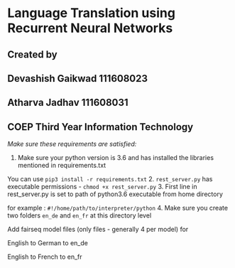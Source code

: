 # Language Translation using Recurrent Neural Networks

## Created by
## Devashish Gaikwad 111608023
## Atharva Jadhav 111608031
## COEP Third Year Information Technology

*Make sure these requirements are satisfied:*
1. Make sure your python version is 3.6 and has installed the libraries mentioned in requirements.txt

You can use `pip3 install -r requirements.txt`
2. `rest_server.py` has executable permissions - `chmod +x rest_server.py`
3. First line in rest_server.py is set to path of python3.6 executable from home directory

for example : `#!/home/path/to/interpreter/python`
4. Make sure you create two folders `en_de` and `en_fr` at this directory level

Add fairseq model files (only files - generally 4 per model) for 

English to German to en_de

English to French to en_fr